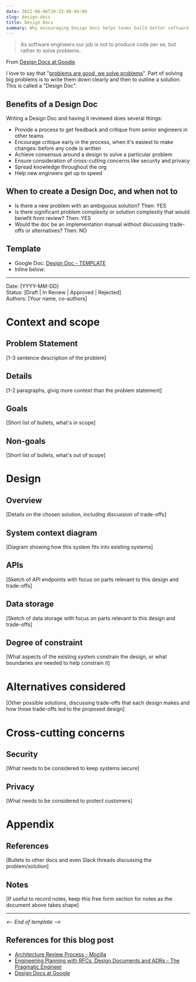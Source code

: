 ```yaml
---
date: 2022-08-06T20:33:08-04:00
slug: design-docs
title: Design Docs
summary: Why encouraging Design Docs helps teams build better software and a template borrowed from Google
---
```


> As software engineers our job is not to produce code per se, but rather to solve problems.

From [Design Docs at Google](https://www.industrialempathy.com/posts/design-docs-at-google/)

I love to say that "[problems are good, we solve problems](/problems)". Part of solving big problems is to write them down clearly and then to outline a solution. This is called a "Design Doc".

## Benefits of a Design Doc

Writing a Design Doc and having it reviewed does several things:

- Provide a process to get feedback and critique from senior engineers in other teams
- Encourage critique early in the process, when it's easiest to make changes: before any code is written
- Achieve consensus around a design to solve a particular problem
- Ensure consideration of cross-cutting concerns like security and privacy
- Spread knowledge throughout the org
- Help new engineers get up to speed

## When to create a Design Doc, and when not to

- Is there a new problem with an ambiguous solution? Then: YES
- Is there significant problem complexity or solution complexity that would benefit from review? Then: YES
- Would the doc be an implementation manual without discussing trade-offs or alternatives? Then: NO

## Template

- Google Doc: [Design Doc - TEMPLATE](https://docs.google.com/document/d/1B7Hwe93GasGd0pODJZ2kT6UkmJO6uUD-qGzLTVPY3aI/edit?usp=sharing)
- Inline below:

-----

Date: [YYYY-MM-DD] <br />
Status: [Draft | In Review | Approved | Rejected] <br />
Authors: [Your name, co-authors] <br />

# Context and scope

## Problem Statement

[1-3 sentence description of the problem]

## Details

[1-2 paragraphs, givig more context than the problem statement]

## Goals

[Short list of bullets, what's in scope]

## Non-goals

[Short list of bullets, what's out of scope]

# Design

## Overview

[Details on the chosen solution, including discussion of trade-offs]

## System context diagram

[Diagram showing how this system fits into existing systems]

## APIs

[Sketch of API endpoints with focus on parts relevant to this design and trade-offs]

## Data storage

[Sketch of data storage with focus on parts relevant to this design and trade-offs]

## Degree of constraint

[What aspects of the existing system constrain the design, or what boundaries are needed to help constrain it]

# Alternatives considered

[Other possible solutions, discussing trade-offs that each design makes and how those trade-offs led to the proposed design]

# Cross-cutting concerns

## Security

[What needs to be considered to keep systems secure]

## Privacy

[What needs to be considered to protect customers]

# Appendix

## References

[Bullets to other docs and even Slack threads discussing the problem/solution]

## Notes

[If useful to record notes, keep this free form section for notes as the document above takes shape]


----

*<-- End of template -->*

## References for this blog post

- [Architecture Review Process - Mozilla](https://mozilla.github.io/firefox-browser-architecture/text/0006-architecture-review-process.html)
- [Engineering Planning with RFCs, Design Documents and ADRs - The Pragmatic Engineer](https://newsletter.pragmaticengineer.com/p/rfcs-and-design-docs)
- [Design Docs at Google](https://www.industrialempathy.com/posts/design-docs-at-google/)
